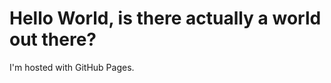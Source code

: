 <!DOCTYPE html>
<html>
<body>
<h1>Hello World, is there actually a world out there?</h1>
<p>I'm hosted with GitHub Pages.</p>
</body>
</html>
